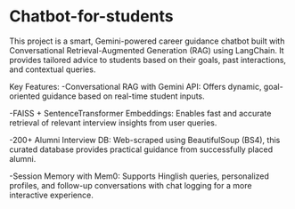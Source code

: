 # Chatbot-for-students
This project is a smart, Gemini-powered career guidance chatbot built with Conversational Retrieval-Augmented Generation (RAG) using LangChain. It provides tailored advice to students based on their goals, past interactions, and contextual queries.

 Key Features:
-Conversational RAG with Gemini API: Offers dynamic, goal-oriented guidance based on real-time student inputs.

-FAISS + SentenceTransformer Embeddings: Enables fast and accurate retrieval of relevant interview insights from user queries.

-200+ Alumni Interview DB: Web-scraped using BeautifulSoup (BS4), this curated database provides practical guidance from successfully placed alumni.

-Session Memory with Mem0: Supports Hinglish queries, personalized profiles, and follow-up conversations with chat logging for a more interactive experience.
